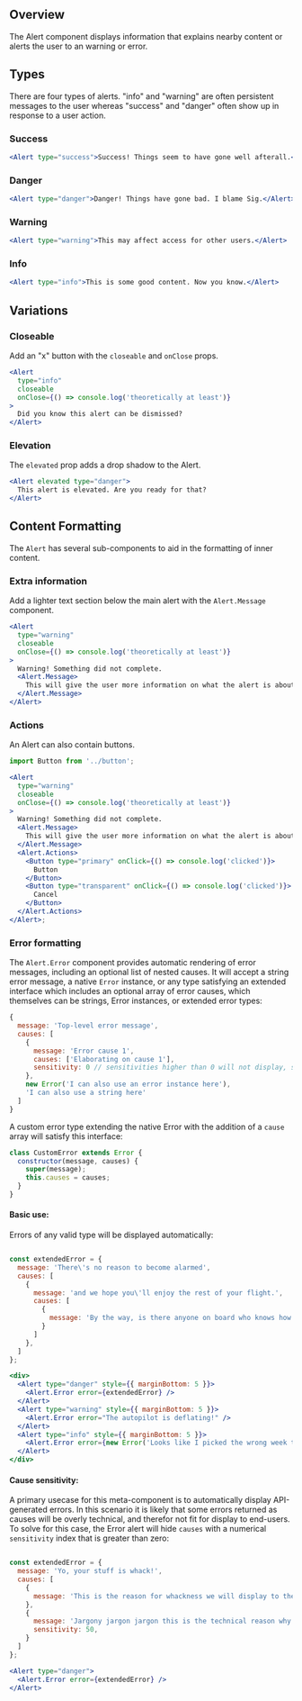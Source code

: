 ## Overview

The Alert component displays information that explains nearby content or alerts the user to an warning or error.

## Types

There are four types of alerts. "info" and "warning" are often persistent messages to the user whereas "success" and "danger" often show up in response to a user action.

### Success

```jsx
<Alert type="success">Success! Things seem to have gone well afterall.</Alert>
```

### Danger

```jsx
<Alert type="danger">Danger! Things have gone bad. I blame Sig.</Alert>
```

### Warning

```jsx
<Alert type="warning">This may affect access for other users.</Alert>
```

### Info

```jsx
<Alert type="info">This is some good content. Now you know.</Alert>
```

## Variations

### Closeable

Add an "x" button with the `closeable` and `onClose` props.

```jsx
<Alert
  type="info"
  closeable
  onClose={() => console.log('theoretically at least')}
>
  Did you know this alert can be dismissed?
</Alert>
```

### Elevation

The `elevated` prop adds a drop shadow to the Alert.

```jsx
<Alert elevated type="danger">
  This alert is elevated. Are you ready for that?
</Alert>
```

## Content Formatting

The `Alert` has several sub-components to aid in the formatting of inner content.

### Extra information

Add a lighter text section below the main alert with the `Alert.Message` component.

```jsx
<Alert
  type="warning"
  closeable
  onClose={() => console.log('theoretically at least')}
>
  Warning! Something did not complete.
  <Alert.Message>
    This will give the user more information on what the alert is about.
  </Alert.Message>
</Alert>
```

### Actions

An Alert can also contain buttons.

```jsx
import Button from '../button';

<Alert
  type="warning"
  closeable
  onClose={() => console.log('theoretically at least')}
>
  Warning! Something did not complete.
  <Alert.Message>
    This will give the user more information on what the alert is about.
  </Alert.Message>
  <Alert.Actions>
    <Button type="primary" onClick={() => console.log('clicked')}>
      Button
    </Button>
    <Button type="transparent" onClick={() => console.log('clicked')}>
      Cancel
    </Button>
  </Alert.Actions>
</Alert>;
```

### Error formatting

The `Alert.Error` component provides automatic rendering of error messages, including an optional list of nested causes. It will accept a string error message, a native `Error` instance, or any type satisfying an extended interface which includes an optional array of error causes, which themselves can be strings, Error instances, or extended error types:

```js static
{
  message: 'Top-level error message',
  causes: [
    {
      message: 'Error cause 1',
      causes: ['Elaborating on cause 1'],
      sensitivity: 0 // sensitivities higher than 0 will not display, see below
    },
    new Error('I can also use an error instance here'),
    'I can also use a string here'
  ]
}
```

A custom error type extending the native Error with the addition of a `cause` array will satisfy this interface:

```js static
class CustomError extends Error {
  constructor(message, causes) {
    super(message);
    this.causes = causes;
  }
}
```

#### Basic use:

Errors of any valid type will be displayed automatically:

```jsx

const extendedError = {
  message: 'There\'s no reason to become alarmed',
  causes: [
    {
      message: 'and we hope you\'ll enjoy the rest of your flight.',
      causes: [
        {
          message: 'By the way, is there anyone on board who knows how to fly a plane?'
        }
      ]
    },
  ]
};

<div>
  <Alert type="danger" style={{ marginBottom: 5 }}>
    <Alert.Error error={extendedError} />
  </Alert>
  <Alert type="warning" style={{ marginBottom: 5 }}>
    <Alert.Error error="The autopilot is deflating!" />
  </Alert>
  <Alert type="info" style={{ marginBottom: 5 }}>
    <Alert.Error error={new Error('Looks like I picked the wrong week to quit sniffing glue.')} />
  </Alert>
</div>
```

#### Cause sensitivity:

A primary usecase for this meta-component is to automatically display API-generated errors. In this scenario it is likely that some errors returned as causes will be overly technical, and therefor not fit for display to end-users. To solve for this case, the Error alert will hide `causes` with a numerical `sensitivity` index that is greater than zero:

```jsx

const extendedError = {
  message: 'Yo, your stuff is whack!',
  causes: [
    {
      message: 'This is the reason for whackness we will display to the user, but there is more!',
    },
    {
      message: 'Jargony jargon jargon this is the technical reason why it is whack',
      sensitivity: 50,
    }
  ]
};

<Alert type="danger">
  <Alert.Error error={extendedError} />
</Alert>
```
